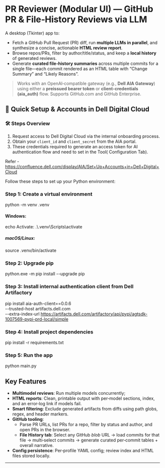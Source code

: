 
# PR Reviewer (Modular UI) — GitHub PR & File‑History Reviews via LLM 

A desktop (Tkinter) app to:
- Fetch a GitHub Pull Request (PR) diff, run **multiple LLMs in parallel**, and synthesize a concise, actionable **HTML review report**.
- Browse repos/PRs, filter by author/title/status, and keep a **local history** of generated reviews.
- Generate **curated file‑history summaries** across multiple commits for a single file—each commit rendered as an HTML table with “Change Summary” and “Likely Reasons”.

> Works with an OpenAI‑compatible gateway (e.g., **Dell AIA Gateway**) using either a **preissued bearer token** or **client‑credentials (aia_auth)** flow. Supports GitHub.com and GitHub Enterprise.


## 🚀 Quick Setup & Accounts in Dell Digital Cloud

### 🛠️ Steps Overview
1. Request access to Dell Digital Cloud via the internal onboarding process.
2. Obtain your `client_id` and `client_secret` from the AIA portal.
3. These credentials required to generate an access token for  AI authentication flow and need to set in the Tool( Configuration Tab).

Refer - https://confluence.dell.com/display/AIA/Set+Up+Accounts+in+Dell+Digital+Cloud

Follow these steps to set up your Python environment:

### Step 1: Create a virtual environment
python -m venv .venv

#### Windows:
echo Activate: .\\.venv\\Scripts\\activate
##### macOS/Linux:
source .venv/bin/activate

### Step 2: Upgrade pip
python.exe -m pip install --upgrade pip

### Step 3: Install internal authentication client from Dell Artifactory
pip install aia-auth-client==0.0.6 \
  --trusted-host artifacts.dell.com \
  --extra-index-url https://artifacts.dell.com/artifactory/api/pypi/agtsdk-1007569-pypi-prd-local/simple

### Step 4: Install project dependencies
pip install -r requirements.txt

### Step 5: Run the app
python main.py



## Key Features
- **Multimodel  reviews**: Run multiple models concurrently; 
- **HTML reports**: Clean, printable output with per‑model sections, index, and an error‑log link if models fail.
- **Smart filtering**: Exclude generated artifacts from diffs using path globs, regex, and header markers.
- **GitHub tooling**:
  - Parse PR URLs, list PRs for a repo, filter by status and author, and open PRs in the browser.
  - **File History tab**: Select any GitHub *blob* URL → load commits for that file → multi‑select commits → generate curated per‑commit tables + overall narrative.
- **Config persistence**: Per‑profile YAML config; review index and HTML files stored locally.

---
